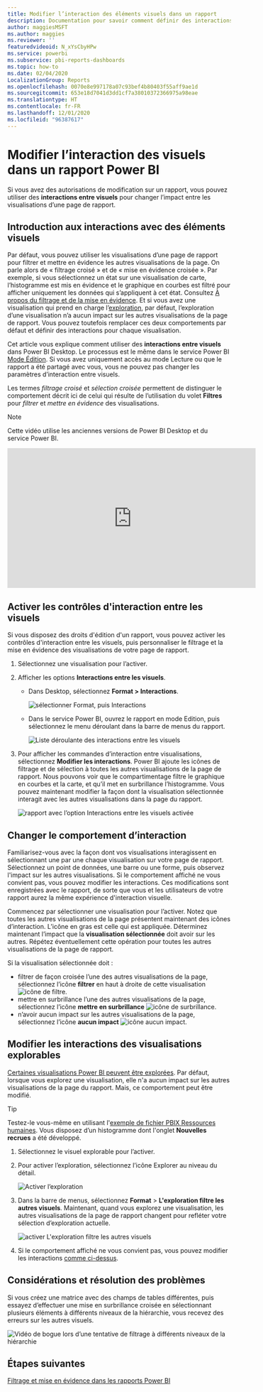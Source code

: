 ```yaml
---
title: Modifier l’interaction des éléments visuels dans un rapport
description: Documentation pour savoir comment définir des interactions entre visuels dans un rapport de service Microsoft Power BI et un rapport Power BI Desktop.
author: maggiesMSFT
ms.author: maggies
ms.reviewer: ''
featuredvideoid: N_xYsCbyHPw
ms.service: powerbi
ms.subservice: pbi-reports-dashboards
ms.topic: how-to
ms.date: 02/04/2020
LocalizationGroup: Reports
ms.openlocfilehash: 0070e8e997178a07c93bef4b80403f55aff9ae1d
ms.sourcegitcommit: 653e18d7041d3dd1cf7a38010372366975a98eae
ms.translationtype: HT
ms.contentlocale: fr-FR
ms.lasthandoff: 12/01/2020
ms.locfileid: "96387617"
---
```

# <a name="change-how-visuals-interact-in-a-power-bi-report"></a>Modifier l’interaction des visuels dans un rapport Power BI
Si vous avez des autorisations de modification sur un rapport, vous pouvez utiliser des **interactions entre visuels** pour changer l’impact entre les visualisations d’une page de rapport. 

## <a name="introduction-to-visual-interactions"></a>Introduction aux interactions avec des éléments visuels
Par défaut, vous pouvez utiliser les visualisations d’une page de rapport pour filtrer et mettre en évidence les autres visualisations de la page. On parle alors de « filtrage croisé » et de « mise en évidence croisée ».
Par exemple, si vous sélectionnez un état sur une visualisation de carte, l’histogramme est mis en évidence et le graphique en courbes est filtré pour afficher uniquement les données qui s’appliquent à cet état.
Consultez [À propos du filtrage et de la mise en évidence](power-bi-reports-filters-and-highlighting.md). Et si vous avez une visualisation qui prend en charge l’[exploration](../consumer/end-user-drill.md), par défaut, l’exploration d’une visualisation n’a aucun impact sur les autres visualisations de la page de rapport. Vous pouvez toutefois remplacer ces deux comportements par défaut et définir des interactions pour chaque visualisation.

Cet article vous explique comment utiliser des **interactions entre visuels** dans Power BI Desktop. Le processus est le même dans le service Power BI [Mode Édition](service-interact-with-a-report-in-editing-view.md). Si vous avez uniquement accès au mode Lecture ou que le rapport a été partagé avec vous, vous ne pouvez pas changer les paramètres d’interaction entre visuels.

Les termes *filtrage croisé* et *sélection croisée* permettent de distinguer le comportement décrit ici de celui qui résulte de l’utilisation du volet **Filtres** pour *filtrer* et *mettre en évidence* des visualisations.  

> [!NOTE]
> Cette vidéo utilise les anciennes versions de Power BI Desktop et du service Power BI. 
>
>

<iframe width="560" height="315" src="https://www.youtube.com/embed/N_xYsCbyHPw?list=PL1N57mwBHtN0JFoKSR0n-tBkUJHeMP2cP" frameborder="0" allowfullscreen></iframe>


## <a name="enable-the-visual-interaction-controls"></a>Activer les contrôles d'interaction entre les visuels
Si vous disposez des droits d'édition d'un rapport, vous pouvez activer les contrôles d'interaction entre les visuels, puis personnaliser le filtrage et la mise en évidence des visualisations de votre page de rapport. 

1. Sélectionnez une visualisation pour l’activer.  
2. Afficher les options **Interactions entre les visuels**.
    

    - Dans Desktop, sélectionnez **Format > Interactions**.

        ![sélectionner Format, puis Interactions](media/service-reports-visual-interactions/power-bi-interaction.png)

    - Dans le service Power BI, ouvrez le rapport en mode Edition, puis sélectionnez le menu déroulant dans la barre de menus du rapport.

        ![Liste déroulante des interactions entre les visuels](media/service-reports-visual-interactions/power-bi-service.png)

3. Pour afficher les commandes d’interaction entre visualisations, sélectionnez **Modifier les interactions**. Power BI ajoute les icônes de filtrage et de sélection à toutes les autres visualisations de la page de rapport. Nous pouvons voir que le compartimentage filtre le graphique en courbes et la carte, et qu’il met en surbrillance l’histogramme. Vous pouvez maintenant modifier la façon dont la visualisation sélectionnée interagit avec les autres visualisations dans la page du rapport.
   
    ![rapport avec l’option Interactions entre les visuels activée](media/service-reports-visual-interactions/power-bi-turn-on.png)


## <a name="change-the-interaction-behavior"></a>Changer le comportement d’interaction
Familiarisez-vous avec la façon dont vos visualisations interagissent en sélectionnant une par une chaque visualisation sur votre page de rapport.  Sélectionnez un point de données, une barre ou une forme, puis observez l'impact sur les autres visualisations. Si le comportement affiché ne vous convient pas, vous pouvez modifier les interactions. Ces modifications sont enregistrées avec le rapport, de sorte que vous et les utilisateurs de votre rapport aurez la même expérience d'interaction visuelle.


Commencez par sélectionner une visualisation pour l’activer.  Notez que toutes les autres visualisations de la page présentent maintenant des icônes d’interaction. L’icône en gras est celle qui est appliquée. Déterminez maintenant l’impact que la **visualisation sélectionnée** doit avoir sur les autres.  Répétez éventuellement cette opération pour toutes les autres visualisations de la page de rapport.

Si la visualisation sélectionnée doit :
   
   * filtrer de façon croisée l’une des autres visualisations de la page, sélectionnez l’icône **filtrer** en haut à droite de cette visualisation ![icône de filtre](media/service-reports-visual-interactions/power-bi-filter-icon.png).
   * mettre en surbrillance l’une des autres visualisations de la page, sélectionnez l’icône **mettre en surbrillance** ![icône de surbrillance](media/service-reports-visual-interactions/power-bi-highlight-icon.png).
   * n’avoir aucun impact sur les autres visualisations de la page, sélectionnez l’icône **aucun impact** ![icône aucun impact](media/service-reports-visual-interactions/power-bi-no-impact.png).

## <a name="change-the-interactions-of-drillable-visualizations"></a>Modifier les interactions des visualisations explorables
[Certaines visualisations Power BI peuvent être explorées](../consumer/end-user-drill.md). Par défaut, lorsque vous explorez une visualisation, elle n'a aucun impact sur les autres visualisations de la page du rapport. Mais, ce comportement peut être modifié. 

> [!TIP]
> Testez-le vous-même en utilisant l'[exemple de fichier PBIX Ressources humaines](https://download.microsoft.com/download/6/9/5/69503155-05A5-483E-829A-F7B5F3DD5D27/Human%20Resources%20Sample%20PBIX.pbix). Vous disposez d’un histogramme dont l'onglet **Nouvelles recrues** a été développé.
>

1. Sélectionnez le visuel explorable pour l’activer. 

2. Pour activer l’exploration, sélectionnez l’icône Explorer au niveau du détail.

    ![Activer l’exploration](media/service-reports-visual-interactions/power-bi-drill-down.png)

2. Dans la barre de menus, sélectionnez **Format** > **L'exploration filtre les autres visuels**.  Maintenant, quand vous explorez une visualisation, les autres visualisations de la page de rapport changent pour refléter votre sélection d’exploration actuelle. 

    ![activer L'exploration filtre les autres visuels](media/service-reports-visual-interactions/power-bi-drill.png)

3. Si le comportement affiché ne vous convient pas, vous pouvez modifier les interactions [comme ci-dessus](#change-the-interaction-behavior).

## <a name="considerations-and-troubleshooting"></a>Considérations et résolution des problèmes
Si vous créez une matrice avec des champs de tables différentes, puis essayez d’effectuer une mise en surbrillance croisée en sélectionnant plusieurs éléments à différents niveaux de la hiérarchie, vous recevez des erreurs sur les autres visuels. 

![Vidéo de bogue lors d’une tentative de filtrage à différents niveaux de la hiérarchie](media/service-reports-visual-interactions/cross-highlight.gif)
    
## <a name="next-steps"></a>Étapes suivantes
[Filtrage et mise en évidence dans les rapports Power BI](power-bi-reports-filters-and-highlighting.md)